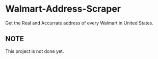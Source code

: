 # Walmart-Address-Scraper
Get the Real and Accurrate address of every Walmart in United States.

## NOTE
This project is not done yet.
